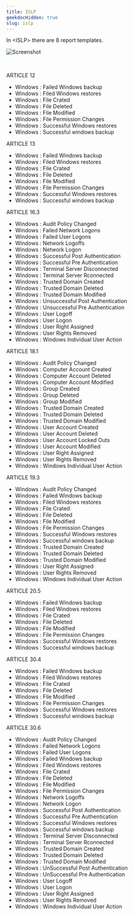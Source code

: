 ```yaml
---
title: ISLP
geekdocHidden: true
slug: islp
---
```


In \<ISLP> there are 8 report templates.

![Screenshot](/cloud_vista/loganalytics/images/islp.png)

&nbsp;

ARTICLE 12
* Windows : Failed Windows backup
* Windows : Filed Windows restores
* Windows : File Crated
* Windows : File Deleted
* Windows : File Modified
* Windows : File Permission Changes
* Windows : Successful Windows restores
* Windows : Successful windows backup

ARTICLE 13
* Windows : Failed Windows backup
* Windows : Filed Windows restores
* Windows : File Crated
* Windows : File Deleted
* Windows : File Modified
* Windows : File Permission Changes
* Windows : Successful Windows restores
* Windows : Successful windows backup

ARTICLE 16.3
* Windows : Audit Policy Changed
* Windows : Failed Network Logons
* Windows : Failed User Logons
* Windows : Network Logoffs
* Windows : Network Logon
* Windows : Successful Post Authentication
* Windows : Successful Pre Authentication
* Windows : Terminal Server Disconnected
* Windows : Terminal Server Rconnected
* Windows : Trusted Domain Created
* Windows : Trusted Domain Deleted
* Windows : Trusted Domain Modified
* Windows : Unsuccessful Post Authentication
* Windows : Unsuccessful Pre Authentication
* Windows : User Logoff
* Windows : User Logon
* Windows : User Right Assigned
* Windows : User Rights Removed
* Windows : Windows Individual User Action

ARTICLE 18.1
* Windows : Audit Policy Changed
* Windows : Computer Account Created
* Windows : Computer Account Deleted
* Windows : Computer Account Modified
* Windows : Group Created
* Windows : Group Deleted
* Windows : Group Modified
* Windows : Trusted Domain Created
* Windows : Trusted Domain Deleted
* Windows : Trusted Domain Modified
* Windows : User Account Created
* Windows : User Account Deleted
* Windows : User Account Locked Outs
* Windows : User Account Modified
* Windows : User Right Assigned
* Windows : User Rights Removed
* Windows : Windows Individual User Action

ARTICLE 19.3
* Windows : Audit Policy Changed
* Windows : Failed Windows backup
* Windows : Filed Windows restores
* Windows : File Crated
* Windows : File Deleted
* Windows : File Modified
* Windows : File Permission Changes
* Windows : Successful Windows restores
* Windows : Successful windows backup
* Windows : Trusted Domain Created
* Windows : Trusted Domain Deleted
* Windows : Trusted Domain Modified
* Windows : User Right Assigned
* Windows : User Rights Removed
* Windows : Windows Individual User Action

ARTICLE 20.5
* Windows : Failed Windows backup
* Windows : Filed Windows restores
* Windows : File Crated
* Windows : File Deleted
* Windows : File Modified
* Windows : File Permission Changes
* Windows : Successful Windows restores
* Windows : Successful windows backup



ARTICLE 30.4
* Windows : Failed Windows backup
* Windows : Filed Windows restores
* Windows : File Crated
* Windows : File Deleted
* Windows : File Modified
* Windows : File Permission Changes
* Windows : Successful Windows restores
* Windows : Successful windows backup

ARTICLE 30.6
* Windows : Audit Policy Changed
* Windows : Failed Network Logons
* Windows : Failed User Logons
* Windows : Failed Windows backup
* Windows : Filed Windows restores
* Windows : File Crated
* Windows : File Deleted
* Windows : File Modified
* Windows : File Permission Changes
* Windows : Network Logoffs
* Windows : Network Logon
* Windows : Successful Post Authentication
* Windows : Successful Pre Authentication
* Windows : Successful Windows restores
* Windows : Successful windows backup
* Windows : Terminal Server Disconnected
* Windows : Terminal Server Rconnected
* Windows : Trusted Domain Created
* Windows : Trusted Domain Deleted
* Windows : Trusted Domain Modified
* Windows : UnSuccessful Post Authentication
* Windows : UnSuccessful Pre Authentication
* Windows : User Logoff
* Windows : User Logon
* Windows : User Right Assigned
* Windows : User Rights Removed
* Windows : Windows Individual User Action



